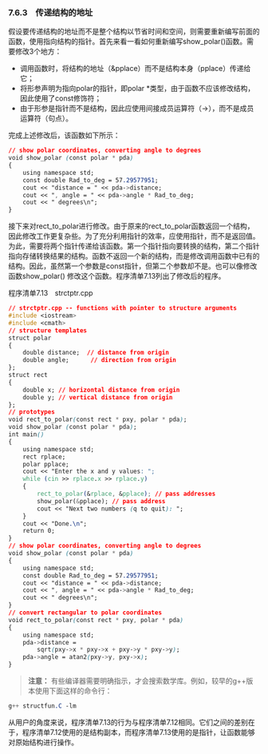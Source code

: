 ### 7.6.3　传递结构的地址

假设要传递结构的地址而不是整个结构以节省时间和空间，则需要重新编写前面的函数，使用指向结构的指针。首先来看一看如何重新编写show_polar()函数。需要修改3个地方：

+ 调用函数时，将结构的地址（&pplace）而不是结构本身（pplace）传递给它；
+ 将形参声明为指向polar的指针，即polar *类型，由于函数不应该修改结构，因此使用了const修饰符；
+ 由于形参是指针而不是结构，因此应使用间接成员运算符（->），而不是成员运算符（句点）。

完成上述修改后，该函数如下所示：

```css
// show polar coordinates, converting angle to degrees
void show_polar (const polar * pda)
{
    using namespace std;
    const double Rad_to_deg = 57.29577951;
    cout << "distance = " << pda->distance;
    cout << ", angle = " << pda->angle * Rad_to_deg;
    cout << " degrees\n";
}
```

接下来对rect_to_polar进行修改。由于原来的rect_to_polar函数返回一个结构，因此修改工作更复杂些。为了充分利用指针的效率，应使用指针，而不是返回值。为此，需要将两个指针传递给该函数。第一个指针指向要转换的结构，第二个指针指向存储转换结果的结构。函数不返回一个新的结构，而是修改调用函数中已有的结构。因此，虽然第一个参数是const指针，但第二个参数却不是。也可以像修改函数show_polar() 修改这个函数。程序清单7.13列出了修改后的程序。

程序清单7.13　strctptr.cpp

```css
// strctptr.cpp -- functions with pointer to structure arguments
#include <iostream>
#include <cmath>
// structure templates
struct polar
{
    double distance;  // distance from origin
    double angle;      // direction from origin
};
struct rect
{
    double x; // horizontal distance from origin
    double y; // vertical distance from origin
};
// prototypes
void rect_to_polar(const rect * pxy, polar * pda);
void show_polar (const polar * pda);
int main()
{
    using namespace std;
    rect rplace;
    polar pplace;
    cout << "Enter the x and y values: ";
    while (cin >> rplace.x >> rplace.y)
    {
        rect_to_polar(&rplace, &pplace); // pass addresses
        show_polar(&pplace); // pass address
        cout << "Next two numbers (q to quit): ";
    }
    cout << "Done.\n";
    return 0;
}
// show polar coordinates, converting angle to degrees
void show_polar (const polar * pda)
{
    using namespace std;
    const double Rad_to_deg = 57.29577951;
    cout << "distance = " << pda->distance;
    cout << ", angle = " << pda->angle * Rad_to_deg;
    cout << " degrees\n";
}
// convert rectangular to polar coordinates
void rect_to_polar(const rect * pxy, polar * pda)
{
    using namespace std;
    pda->distance =
        sqrt(pxy->x * pxy->x + pxy->y * pxy->y);
    pda->angle = atan2(pxy->y, pxy->x);
}
```

> **注意：**
> 有些编译器需要明确指示，才会搜索数学库。例如，较早的g++版本使用下面这样的命令行：

```css
g++ structfun.C -lm
```

从用户的角度来说，程序清单7.13的行为与程序清单7.12相同。它们之间的差别在于，程序清单7.12使用的是结构副本，而程序清单7.13使用的是指针，让函数能够对原始结构进行操作。

